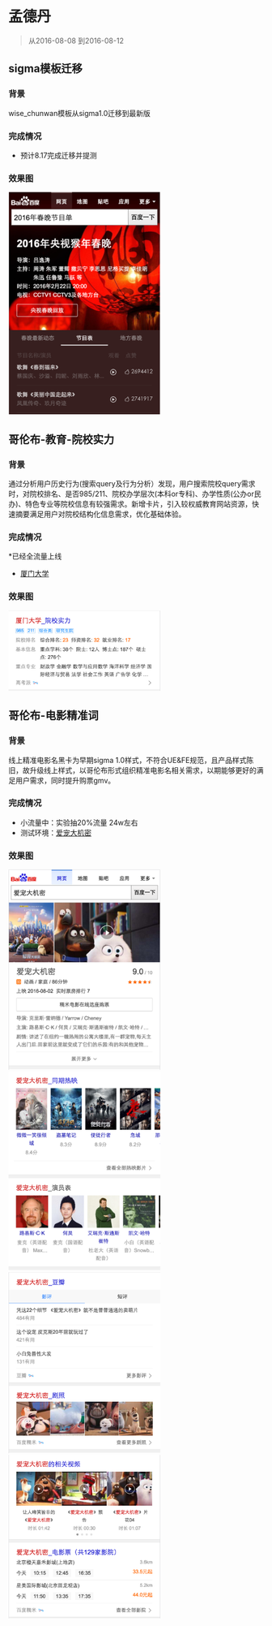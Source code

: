 # 孟德丹
> 从2016-08-08 到2016-08-12

## sigma模板迁移

### 背景

 wise_chunwan模板从sigma1.0迁移到最新版

### 完成情况

* 预计8.17完成迁移并提测

### 效果图

<img src="img/mengdedan/m5.png" width='300px'>

## 哥伦布-教育-院校实力

### 背景

通过分析用户历史行为(搜索query及行为分析）发现，用户搜索院校query需求时，对院校排名、是否985/211、院校办学层次(本科or专科)、办学性质(公办or民办)、特色专业等院校信息有较强需求。新增卡片，引入较权威教育网站资源，快速摘要满足用户对院校结构化信息需求，优化基础体验。

### 完成情况

*已经全流量上线
* <a href="https://m.baidu.com/s?word=%E5%8E%A6%E9%97%A8%E5%A4%A7%E5%AD%A6&sid=107821">厦门大学</a>

### 效果图

<img src="img/mengdedan/m7.png" width='300px'>

## 哥伦布-电影精准词

### 背景

线上精准电影名黑卡为早期sigma 1.0样式，不符合UE&FE规范，且产品样式陈旧，故升级线上样式，以哥伦布形式组织精准电影名相关需求，以期能够更好的满足用户需求，同时提升购票gmv。

### 完成情况


* 小流量中：实验抽20%流量 24w左右
* 测试环境：<a href='https://m.baidu.com/s?word=%E7%88%B1%E5%AE%A0%E5%A4%A7%E6%9C%BA%E5%AF%86&sid=108259'>爱宠大机密</a>

### 效果图

<img src="img/mengdedan/m1.png" width='300px'>
<img src="img/mengdedan/m2.png" width='300px'>
<img src="img/mengdedan/m3.png" width='300px'>
<img src="img/mengdedan/m4.png" width='300px'>
